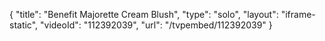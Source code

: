 {
    "title": "Benefit Majorette Cream Blush",
    "type": "solo",
    "layout": "iframe-static",
    "videoId": "112392039",
    "url": "\/tvpembed\/112392039"
}